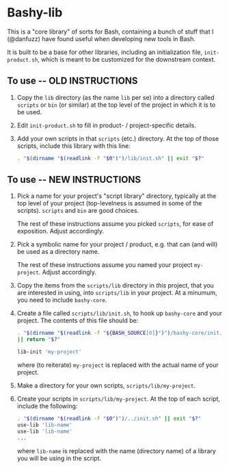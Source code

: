 Bashy-lib
=========

This is a "core library" of sorts for Bash, containing a bunch of stuff that
I (@danfuzz) have found useful when developing new tools in Bash.

It is built to be a base for other libraries, including an initialization file,
`init-product.sh`, which is meant to be customized for the downstream context.

## To use -- OLD INSTRUCTIONS

1. Copy the `lib` directory (as the name `lib` per se) into a directory called
   `scripts` or `bin` (or similar) at the top level of the project in which it
   is to be used.

2. Edit `init-product.sh` to fill in product- / project-specific details.

3. Add your own scripts in that `scripts` (etc.) directory. At the top of those
   scripts, include this library with this line:

   ```bash
   . "$(dirname "$(readlink -f "$0")")/lib/init.sh" || exit "$?"
   ```

## To use -- NEW INSTRUCTIONS

1. Pick a name for your project's "script library" directory, typically at the
   top level of your project (top-levelness is assumed in some of the scripts).
   `scripts` and `bin` are good choices.

   The rest of these instructions assume you picked `scripts`, for ease of
   exposition. Adjust accordingly.

2. Pick a symbolic name for your project / product, e.g. that can (and will) be
   used as a directory name.

   The rest of these instructions assume you named your project `my-project`.
   Adjust accordingly.

3. Copy the items from the `scripts/lib` directory in _this_ project, that you
   are interested in using, into `scripts/lib` in your project. At a minumum,
   you need to include `bashy-core`.

4. Create a file called `scripts/lib/init.sh`, to hook up `bashy-core` and
   your project. The contents of this file should be:

   ```bash
   . "$(dirname "$(readlink -f "${BASH_SOURCE[0]}")")/bashy-core/init.sh" \
   || return "$?"

   lib-init 'my-project'
   ```

   where (to reiterate) `my-project` is replaced with the actual name of your
   project.

5. Make a directory for your own scripts, `scripts/lib/my-project`.

6. Create your scripts in `scripts/lib/my-project`. At the top of each script,
   include the following:

   ```bash
   . "$(dirname "$(readlink -f "$0")")/../init.sh" || exit "$?"
   use-lib 'lib-name'
   use-lib 'lib-name'
   ...
   ```

   where `lib-name` is replaced with the name (directory name) of a library
   you will be using in the script.
